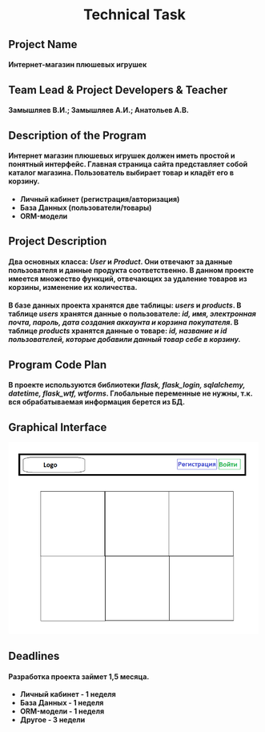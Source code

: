 <h1 align="center">Technical Task</h1>

## Project Name

#### Интернет-магазин плюшевых игрушек


## Team Lead & Project Developers & Teacher

#### Замышляев В.И.; Замышляев А.И.; Анатольев А.В.


## Description of the Program
#### Интернет магазин плюшевых игрушек должен иметь простой и понятный интерфейс. Главная страница сайта представляет собой каталог магазина. Пользователь выбирает товар и кладёт его в корзину.

- **Личный кабинет (регистрация/авторизация)**
- **База Данных (пользователи/товары)**
- **ORM-модели**


## Project Description

#### Два основных класса: _User_ и _Product_. Они отвечают за данные пользователя и данные продукта соответственно. В данном проекте имеется множество функций, отвечающих за удаление товаров из корзины, изменение их количества.
#### В базе данных проекта хранятся две таблицы: _users_ и _products_. В таблице _users_ хранятся данные о пользователе: _id, имя, электронная почта, пароль, дата создания аккаунта и корзина покупателя_. В таблице _products_ хранятся данные о товаре: _id, название и id пользователей, которые добавили данный товар себе в корзину._


## Program Code Plan

#### В проекте используются библиотеки _flask, flask_login, sqlalchemy, datetime, flask_wtf, wtforms_. Глобальные переменные не нужны, т.к. вся обрабатываемая информация берется из БД.


## Graphical Interface

<img src="image1.png" width="500px" >


## Deadlines

#### Разработка проекта займет 1,5 месяца.
- **Личный кабинет - 1 неделя**
- **База Данных - 1 неделя**
- **ORM-модели - 1 неделя**
- **Другое - 3 недели** 
